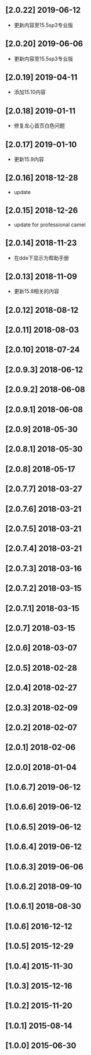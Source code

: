 ## [2.0.22] 2019-06-12

*  更新内容至15.5sp3专业版

## [2.0.20] 2019-06-06

*  更新内容至15.5sp3专业版

## [2.0.19] 2019-04-11

*  添加15.10内容

## [2.0.18] 2019-01-11

*  修复龙心首页白色问题

## [2.0.17] 2019-01-10

*  更新15.9内容

## [2.0.16] 2018-12-28

*  update

## [2.0.15] 2018-12-26

*  update for professional camel

## [2.0.14] 2018-11-23

*  在dde下显示为帮助手册

## [2.0.13] 2018-11-09

*  更新15.8相关的内容

## [2.0.12] 2018-08-12


## [2.0.11] 2018-08-03


## [2.0.10] 2018-07-24


## [2.0.9.3] 2018-06-12


## [2.0.9.2] 2018-06-08


## [2.0.9.1] 2018-06-08


## [2.0.9] 2018-05-30


## [2.0.8.1] 2018-05-30


## [2.0.8] 2018-05-17


## [2.0.7.7] 2018-03-27


## [2.0.7.6] 2018-03-21


## [2.0.7.5] 2018-03-21


## [2.0.7.4] 2018-03-21


## [2.0.7.3] 2018-03-16


## [2.0.7.2] 2018-03-15


## [2.0.7.1] 2018-03-15


## [2.0.7] 2018-03-15


## [2.0.6] 2018-03-07


## [2.0.5] 2018-02-28


## [2.0.4] 2018-02-27


## [2.0.3] 2018-02-09


## [2.0.2] 2018-02-07


## [2.0.1] 2018-02-06


## [2.0.0] 2018-01-04


## [1.0.6.7] 2019-06-12


## [1.0.6.6] 2019-06-12


## [1.0.6.5] 2019-06-12


## [1.0.6.4] 2019-06-12


## [1.0.6.3] 2019-06-06


## [1.0.6.2] 2018-09-10


## [1.0.6.1] 2018-08-30


## [1.0.6] 2016-12-12


## [1.0.5] 2015-12-29


## [1.0.4] 2015-11-30


## [1.0.3] 2015-12-16


## [1.0.2] 2015-11-20


## [1.0.1] 2015-08-14


## [1.0.0] 2015-06-30



